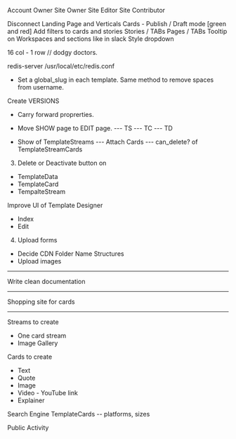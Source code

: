 Account Owner
Site Owner
Site Editor
Site Contributor
  
Disconnect Landing Page and Verticals
Cards - Publish / Draft mode [green and red]
Add filters to cards and stories
Stories / TABs
Pages / TABs
Tooltip on Workspaces and sections like in slack
Style dropdown






16 col - 1 row // dodgy doctors.











redis-server /usr/local/etc/redis.conf

- Set a global_slug in each template. Same method to remove spaces from username.

Create VERSIONS
- Carry forward proprerties.

- Move SHOW page to EDIT page.
--- TS
--- TC
--- TD

- Show of TemplateStreams
--- Attach Cards
--- can_delete? of TemplateStreamCards

3. Delete or Deactivate button on
- TemplateData
- TemplateCard
- TempalteStream

Improve UI of Template Designer
- Index
- Edit

4. Upload forms
- Decide CDN Folder Name Structures
- Upload images

------------------------------------------------------------------------------------

Write clean documentation

------------------------------------------------------------------------------------

Shopping site for cards

------------------------------------------------------------------------------------

Streams to create
- One card stream
- Image Gallery

Cards to create
- Text
- Quote
- Image
- Video - YouTube link
- Explainer

Search Engine
TemplateCards -- platforms, sizes

Public Activity